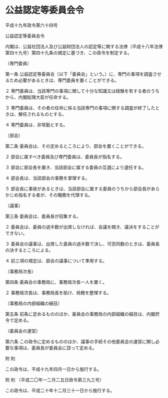 # 公益認定等委員会令

平成十九年政令第六十四号

公益認定等委員会令

内閣は、公益社団法人及び公益財団法人の認定等に関する法律（平成十八年法律第四十九号）第四十九条の規定に基づき、この政令を制定する。

（専門委員）

第一条 公益認定等委員会（以下「委員会」という。）に、専門の事項を調査させるため必要があるときは、専門委員を置くことができる。

２ 専門委員は、当該専門の事項に関して十分な知識又は経験を有する者のうちから、内閣総理大臣が任命する。

３ 専門委員は、その者の任命に係る当該専門の事項に関する調査が終了したときは、解任されるものとする。

４ 専門委員は、非常勤とする。

（部会）

第二条 委員会は、その定めるところにより、部会を置くことができる。

２ 部会に属すべき委員及び専門委員は、委員長が指名する。

３ 部会に部会長を置き、当該部会に属する委員の互選により選任する。

４ 部会長は、当該部会の事務を掌理する。

５ 部会長に事故があるときは、当該部会に属する委員のうちから部会長があらかじめ指名する者が、その職務を代理する。

（議事）

第三条 委員会は、委員長が招集する。

２ 委員会は、委員の過半数が出席しなければ、会議を開き、議決をすることができない。

３ 委員会の議事は、出席した委員の過半数で決し、可否同数のときは、委員長の決するところによる。

４ 前三項の規定は、部会の議事について準用する。

（事務局次長）

第四条 委員会の事務局に、事務局次長一人を置く。

２ 事務局次長は、事務局長を助け、局務を整理する。

（事務局の内部組織の細目）

第五条 前条に定めるもののほか、委員会の事務局の内部組織の細目は、内閣府令で定める。

（委員会の運営）

第六条 この政令に定めるもののほか、議事の手続その他委員会の運営に関し必要な事項は、委員長が委員会に諮って定める。

附 則

この政令は、平成十九年四月一日から施行する。

附 則 （平成二〇年一二月二五日政令第三九三号）

この政令は、平成二十年十二月三十一日から施行する。

